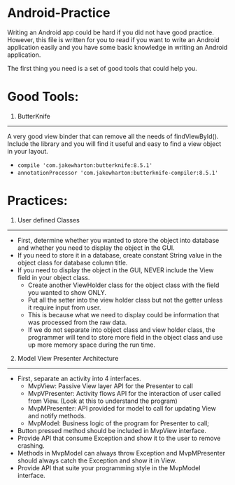 # Android-Practice

Writing an Android app could be hard if you did not have good practice.
However, this file is written for you to read if you want to write an Android application easily and you have some basic knowledge in writing an Android application.

The first thing you need is a set of good tools that could help you.

Good Tools:
====
1. ButterKnife
----
A very good view binder that can remove all the needs of findViewById().
Include the library and you will find it useful and easy to find a view object in your layout.
- ``compile 'com.jakewharton:butterknife:8.5.1'``
- ``annotationProcessor 'com.jakewharton:butterknife-compiler:8.5.1'``

Practices:
====
1. User defined Classes
----
- First, determine whether you wanted to store the object into database and whether you need to display the object in the GUI.
- If you need to store it in a database, create constant String value in the object class for database column title.
- If you need to display the object in the GUI, NEVER include the View field in your object class.
  - Create another ViewHolder class for the object class with the field you wanted to show ONLY.
  - Put all the setter into the view holder class but not the getter unless it require input from user.
  - This is because what we need to display could be information that was processed from the raw data.
  - If we do not separate into object class and view holder class, the programmer will tend to store more field in the object class and use up more memory space during the run time.
  
2. Model View Presenter Architecture
----
- First, separate an activity into 4 interfaces.
  - MvpView: Passive View layer API for the Presenter to call 
  - MvpVPresenter: Activity flows API for the interaction of user called from View. (Look at this to understand the program)
  - MvpMPresenter: API provided for model to call for updating View and notify methods.
  - MvpModel: Business logic of the program for Presenter to call;
- Button pressed method should be included in MvpView interface.
- Provide API that consume Exception and show it to the user to remove crashing.
- Methods in MvpModel can always throw Exception and MvpMPresenter should always catch the Exception and show it in View.
- Provide API that suite your programming style in the MvpModel interface.
